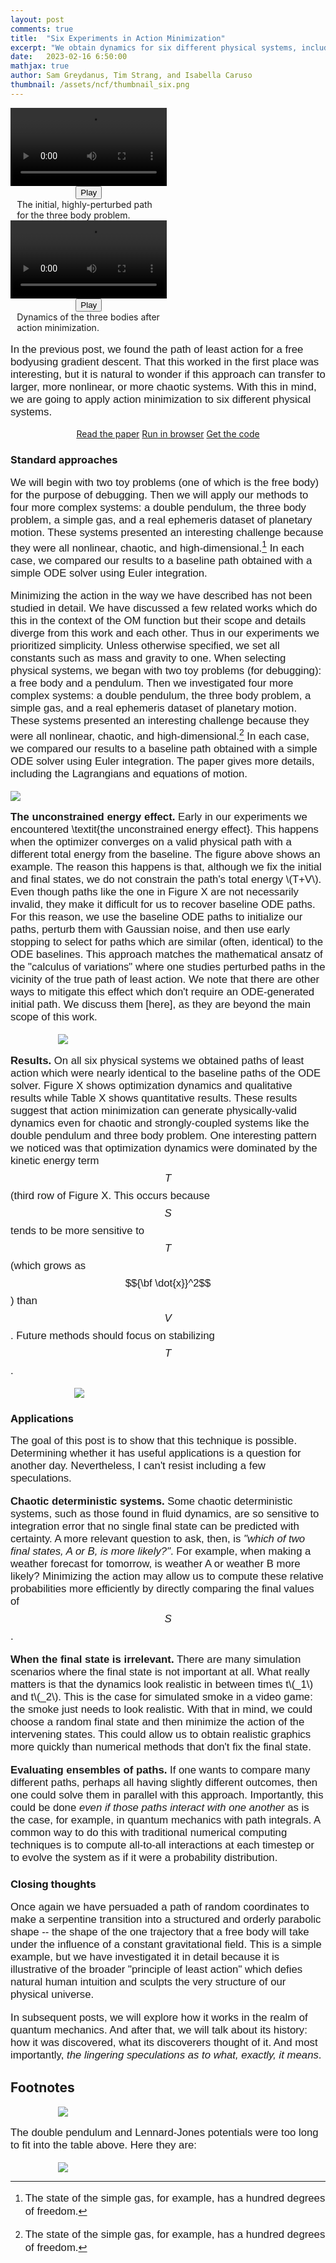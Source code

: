 ```yaml
---
layout: post
comments: true
title:  "Six Experiments in Action Minimization"
excerpt: "We obtain dynamics for six different physical systems, including a double pendulum and a gas simulation, by minimizing the action."
date:   2023-02-16 6:50:00
mathjax: true
author: Sam Greydanus, Tim Strang, and Isabella Caruso
thumbnail: /assets/ncf/thumbnail_six.png
---
```

<style>
.wrap {
    max-width: 900px;
}
p {
    font-family: sans-serif;
    font-size: 16.75px;
    font-weight: 300;
    overflow-wrap: break-word; /* allow wrapping of very very long strings, like txids */
}
.post pre,
.post code {
    background-color: #fafafa;
    font-size: 14px; /* make code smaller for this post... */
}
pre {
 white-space: pre-wrap;       /* css-3 */
 white-space: -moz-pre-wrap;  /* Mozilla, since 1999 */
 white-space: -pre-wrap;      /* Opera 4-6 */
 white-space: -o-pre-wrap;    /* Opera 7 */
 word-wrap: break-word;       /* Internet Explorer 5.5+ */
}
</style>

<div class="imgcap" style="display: block; margin-left: auto; margin-right: auto; width:99.9%">
  <div style="width:32%; min-width:250px; display: inline-block; vertical-align: top;text-align:center;padding-right:10px;">
    <video id="video_init" style="width:100%;min-width:250px;">
      <source src="/assets/ncf/video_3body_0.mp4" type="video/mp4">
    </video>
    <button class="playbutton" id="video_sim_button" onclick="playPauseInit()">Play</button> 
    <div style="text-align: left;margin-left:10px;margin-right:10px;">The initial, highly-perturbed path for the three body problem.</div>
  </div>
  <div style="width:32%; min-width:250px; display: inline-block; vertical-align: top;text-align:center;padding-right:10px;">
    <video id="video_final" style="width:100%;min-width:250px;">
      <source src="/assets/ncf/video_3body_f.mp4" type="video/mp4">
    </video>
    <button class="playbutton" id="video_final_button" onclick="playPauseFinal()">Play</button> 
    <div style="text-align:left;margin-left:10px;margin-right:10px;">Dynamics of the three bodies after action minimization.</div>
  </div>
</div>

<script>  
function playPauseInit() { 
  var video = document.getElementById("video_init"); 
  var button = document.getElementById("video_init_button");
  if (video.paused) {
    video.play();
  button.textContent = "Pause";}
  else {
    video.pause(); 
  button.textContent = "Play";}
} 

function playPauseFinal() { 
  var video = document.getElementById("video_final"); 
  var button = document.getElementById("video_final_button");
  if (video.paused) {
    video.play();
  button.textContent = "Pause";}
  else {
    video.pause(); 
  button.textContent = "Play";}
} 
</script>

In the previous post, we found the path of least action for a free bodyusing gradient descent. That this worked in the first place was interesting, but it is natural to wonder if this approach can transfer to larger, more nonlinear, or more chaotic systems. With this in mind, we are going to apply action minimization to six different physical systems.


<div style="display: block; margin-left: auto; margin-right:auto; width:100%; text-align:center;">
  <a href="" id="linkbutton" target="_blank">Read the paper</a>
  <a href="https://colab.research.google.com/github/greydanus/ncf/blob/main/tutorial.ipynb" id="linkbutton" target="_blank"><span class="colab-span">Run</span> in browser</a>
  <a href="https://github.com/greydanus/ncf" id="linkbutton" target="_blank">Get the code</a>
</div>

### Standard approaches

We will begin with two toy problems (one of which is the free body) for the purpose of debugging. Then we will apply our methods to four more complex systems: a double pendulum, the three body problem, a simple gas, and a real ephemeris dataset of planetary motion. These systems presented an interesting challenge because they were all nonlinear, chaotic, and high-dimensional.[^fn0] In each case, we compared our results to a baseline path obtained with a simple ODE solver using Euler integration.

Minimizing the action in the way we have described has not been studied in detail. We have discussed a few related works which do this in the context of the OM function but their scope and details diverge from this work and each other. Thus in our experiments we prioritized simplicity. Unless otherwise specified, we set all constants such as mass and gravity to one. When selecting physical systems, we began with two toy problems (for debugging): a free body and a pendulum. Then we investigated four more complex systems: a double pendulum, the three body problem, a simple gas, and a real ephemeris dataset of planetary motion. These systems presented an interesting challenge because they were all nonlinear, chaotic, and high-dimensional.[^fn0] In each case, we compared our results to a baseline path obtained with a simple ODE solver using Euler integration. The paper gives more details, including the Lagrangians and equations of motion.

<div class="imgcap_noborder" style="display: block; margin-left: auto; margin-right: auto; width:100%;">
  <img src="/assets/ncf/results.png">
</div>

**The unconstrained energy effect.** Early in our experiments we encountered \textit{the unconstrained energy effect}. This happens when the optimizer converges on a valid physical path with a different total energy from the baseline. The figure above shows an example. The reason this happens is that, although we fix the initial and final states, we do not constrain the path's total energy \\(T+V\\). Even though paths like the one in Figure X are not necessarily invalid, they make it difficult for us to recover baseline ODE paths. For this reason, we use the baseline ODE paths to initialize our paths, perturb them with Gaussian noise, and then use early stopping to select for paths which are similar (often, identical) to the ODE baselines. This approach matches the mathematical ansatz of the "calculus of variations" where one studies perturbed paths in the vicinity of the true path of least action. We note that there are other ways to mitigate this effect which don't require an ODE-generated initial path. We discuss them [here], as they are beyond the main scope of this work.

<div class="imgcap_noborder" style="display: block; margin-left: auto; margin-right: auto; width:70%;min-width: 300px;">
  <img src="/assets/ncf/unconstrained.png">
</div>

**Results.** On all six physical systems we obtained paths of least action which were nearly identical to the baseline paths of the ODE solver. Figure X shows optimization dynamics and qualitative results while Table X shows quantitative results. These results suggest that action minimization can generate physically-valid dynamics even for chaotic and strongly-coupled systems like the double pendulum and three body problem. One interesting pattern we noticed was that optimization dynamics were dominated by the kinetic energy term $$T$$ (third row of Figure X. This occurs because $$S$$ tends to be more sensitive to $$T$$ (which grows as $${\bf \dot{x}}^2$$) than $$V$$. Future methods should focus on stabilizing $$T$$.

<div class="imgcap_noborder" style="display: block; margin-left: auto; margin-right: auto; width:40%;min-width: 300px;">
  <img src="/assets/ncf/lj_states.png">
</div>


### Applications

The goal of this post is to show that this technique is possible. Determining whether it has useful applications is a question for another day. Nevertheless, I can't resist including a few speculations.

**Chaotic deterministic systems.** Some chaotic deterministic systems, such as those found in fluid dynamics, are so sensitive to integration error that no single final state can be predicted with certainty. A more relevant question to ask, then, is _"which of two final states, A or B, is more likely?"_. For example, when making a weather forecast for tomorrow, is weather A or weather B more likely? Minimizing the action may allow us to compute these relative probabilities more efficiently by directly comparing the final values of $$S$$.

**When the final state is irrelevant.** There are many simulation scenarios where the final state is not important at all. What really matters is that the dynamics look realistic in between times t\\(_1\\) and t\\(_2\\). This is the case for simulated smoke in a video game: the smoke just needs to look realistic. With that in mind, we could choose a random final state and then minimize the action of the intervening states. This could allow us to obtain realistic graphics more quickly than numerical methods that don't fix the final state.

**Evaluating ensembles of paths.** If one wants to compare many different paths, perhaps all having slightly different outcomes, then one could solve them in parallel with this approach. Importantly, this could be done _even if those paths interact with one another_ as is the case, for example, in quantum mechanics with path integrals. A common way to do this with traditional numerical computing techniques is to compute all-to-all interactions at each timestep or to evolve the system as if it were a probability distribution.

### Closing thoughts

Once again we have persuaded a path of random coordinates to make a serpentine transition into a structured and orderly parabolic shape -- the shape of the one trajectory that a free body will take under the influence of a constant gravitational field. This is a simple example, but we have investigated it in detail because it is illustrative of the broader "principle of least action" which defies natural human intuition and sculpts the very structure of our physical universe.

In subsequent posts, we will explore how it works in the realm of quantum mechanics. And after that, we will talk about its history: how it was discovered, what its discoverers thought of it. And most importantly, _the lingering speculations as to what, exactly, it means_.


## Footnotes
[^fn0]: The state of the simple gas, for example, has a hundred degrees of freedom.

<div class="imgcap_noborder" style="display: block; margin-left: auto; margin-right: auto; width:70%;min-width: 330px;">
  <img src="/assets/ncf/lagrangians.png">
</div>

The double pendulum and Lennard-Jones potentials were too long to fit into the table above. Here they are:

<div class="imgcap_noborder" style="display: block; margin-left: auto; margin-right: auto; width:70%;min-width: 330px;">
  <img src="/assets/ncf/lagrangians_fn.png">
</div>


<script language="javascript">
  function toggleCompare() {

    path = document.getElementById("compareImage").src
      if (path.split('/').pop() == "compare.png")
      {
          document.getElementById("compareImage").src = "/assets/ncf/compare.gif";
          document.getElementById("compareButton").textContent = "Reset";
      }
      else 
      {
          document.getElementById("compareImage").src = "/assets/ncf/compare.png";
          document.getElementById("compareButton").textContent = "Play";
      }
  }
</script>

